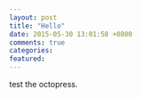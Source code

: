 ```yaml
---
layout: post
title: "Hello"
date: 2015-05-30 13:01:58 +0800
comments: true
categories: 
featured: 
---
```

test the octopress.
